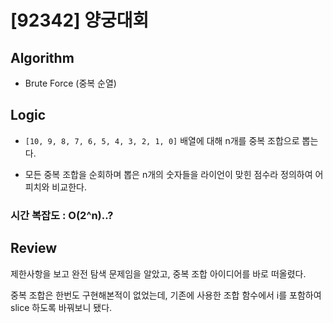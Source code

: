 # [92342] 양궁대회

## Algorithm

- Brute Force (중복 순열)

## Logic

- `[10, 9, 8, 7, 6, 5, 4, 3, 2, 1, 0]` 배열에 대해 n개를 중복 조합으로 뽑는다.

- 모든 중복 조합을 순회하며 뽑은 n개의 숫자들을 라이언이 맞힌 점수라 정의하여 어피치와 비교한다.

### 시간 복잡도 : O(2^n)..?

## Review

제한사항을 보고 완전 탐색 문제임을 알았고, 중복 조합 아이디어를 바로 떠올렸다.

중복 조합은 한번도 구현해본적이 없었는데, 기존에 사용한 조합 함수에서 i를 포함하여 slice 하도록 바꿔보니 됐다.
